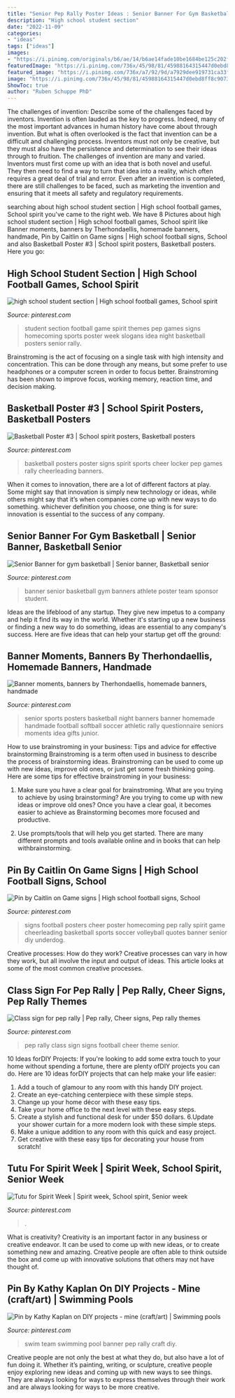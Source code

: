 ```yaml
---
title: "Senior Pep Rally Poster Ideas : Senior Banner For Gym Basketball"
description: "High school student section"
date: "2022-11-09"
categories:
- "ideas"
tags: ["ideas"]
images:
- "https://i.pinimg.com/originals/b6/ae/14/b6ae14fade10be1684be125c202f6dec.jpg"
featuredImage: "https://i.pinimg.com/736x/45/98/81/45988164315447d0ebd8ff8c9073376e.jpg"
featured_image: "https://i.pinimg.com/736x/a7/92/9d/a7929dee919731ca33f8440fe61c4c81--pep-rally-swim-team.jpg"
image: "https://i.pinimg.com/736x/45/98/81/45988164315447d0ebd8ff8c9073376e.jpg"
ShowToc: true
author: "Ruben Schuppe PhD"
---
```



The challenges of invention: Describe some of the challenges faced by inventors.
Invention is often lauded as the key to progress. Indeed, many of the most important advances in human history have come about through invention. But what is often overlooked is the fact that invention can be a difficult and challenging process. Inventors must not only be creative, but they must also have the persistence and determination to see their ideas through to fruition.
The challenges of invention are many and varied. Inventors must first come up with an idea that is both novel and useful. They then need to find a way to turn that idea into a reality, which often requires a great deal of trial and error. Even after an invention is completed, there are still challenges to be faced, such as marketing the invention and ensuring that it meets all safety and regulatory requirements.

	

		
searching about high school student section | High school football games, School spirit you've came to the right web. We have 8 Pictures about high school student section | High school football games, School spirit like Banner moments, banners by Therhondaellis, homemade banners, handmade, Pin by Caitlin on Game signs | High school football signs, School and also Basketball Poster #3 | School spirit posters, Basketball posters. Here you go:
		
    
## High School Student Section | High School Football Games, School Spirit

<img loading=lazy src="https://i.pinimg.com/originals/c4/d0/5a/c4d05a94371e33e3501b84b3575cf640.jpg" onerror="this.onerror=null;this.src='https://tse2.mm.bing.net/th?id=OIP.DYBgMVGt1HPglvTe2jPs_gHaHU&amp;pid=15.1';" alt="high school student section | High school football games, School spirit">

_Source: pinterest.com_

>student section football game spirit themes pep games signs homecoming sports poster week slogans idea night basketball posters senior rally. 

	

Brainstroming is the act of focusing on a single task with high intensity and concentration. This can be done through any means, but some prefer to use headphones or a computer screen in order to focus better. Brainstroming has been shown to improve focus, working memory, reaction time, and decision making.

    
## Basketball Poster #3 | School Spirit Posters, Basketball Posters

<img loading=lazy src="https://i.pinimg.com/originals/02/49/00/024900df4c8028f92ea28fe5a89e9ce4.jpg" onerror="this.onerror=null;this.src='https://tse2.mm.bing.net/th?id=OIP.tHYP7FuRPCklo0baf6AACAAAAA&amp;pid=15.1';" alt="Basketball Poster #3 | School spirit posters, Basketball posters">

_Source: pinterest.com_

>basketball posters poster signs spirit sports cheer locker pep games rally cheerleading banners. 

	

When it comes to innovation, there are a lot of different factors at play. Some might say that innovation is simply new technology or ideas, while others might say that it’s when companies come up with new ways to do something. whichever definition you choose, one thing is for sure: innovation is essential to the success of any company.

    
## Senior Banner For Gym Basketball | Senior Banner, Basketball Senior

<img loading=lazy src="https://i.pinimg.com/736x/45/98/81/45988164315447d0ebd8ff8c9073376e.jpg" onerror="this.onerror=null;this.src='https://tse1.mm.bing.net/th?id=OIP.sUTeooIJsEZafzL6TaIRawHaJ5&amp;pid=15.1';" alt="Senior Banner for gym basketball | Senior banner, Basketball senior">

_Source: pinterest.com_

>banner senior basketball gym banners athlete poster team sponsor student. 

	

Ideas are the lifeblood of any startup. They give new impetus to a company and help it find its way in the world. Whether it's starting up a new business or finding a new way to do something, ideas are essential to any company's success. Here are five ideas that can help your startup get off the ground: 

    
## Banner Moments, Banners By Therhondaellis, Homemade Banners, Handmade

<img loading=lazy src="https://i.pinimg.com/originals/f6/de/d0/f6ded0a46462726353e938046b300146.jpg" onerror="this.onerror=null;this.src='https://tse4.mm.bing.net/th?id=OIP.LAxPFwKPps8ulexCRJFHDQHaJ4&amp;pid=15.1';" alt="Banner moments, banners by Therhondaellis, homemade banners, handmade">

_Source: pinterest.com_

>senior sports posters basketball night banners banner homemade handmade football softball soccer athletic rally questionnaire seniors moments idea gifts junior. 

	

How to use brainstroming in your business: Tips and advice for effective brainstorming
Brainstroming is a term often used in business to describe the process of brainstorming ideas. Brainstroming can be used to come up with new ideas, improve old ones, or just get some fresh thinking going. Here are some tips for effective brainstroming in your business: 
1. Make sure you have a clear goal for brainstroming. What are you trying to achieve by using brainstorming? Are you trying to come up with new ideas or improve old ones? Once you have a clear goal, it becomes easier to achieve as Brainstorming becomes more focused and productive. 

2. Use prompts/tools that will help you get started. There are many different prompts and tools available online and in books that can help withbrainstorming.

    
## Pin By Caitlin On Game Signs | High School Football Signs, School

<img loading=lazy src="https://i.pinimg.com/originals/51/7f/e2/517fe219ab2f3904e5d8ba804cbb3528.jpg" onerror="this.onerror=null;this.src='https://tse4.mm.bing.net/th?id=OIP.oa21fmEmBATuKz2DPqE2SQHaFj&amp;pid=15.1';" alt="Pin by Caitlin on Game signs | High school football signs, School">

_Source: pinterest.com_

>signs football posters cheer poster homecoming pep rally spirit game cheerleading basketball sports soccer volleyball quotes banner senior diy underdog. 

	

Creative processes: How do they work?
Creative processes can vary in how they work, but all involve the input and output of ideas. This article looks at some of the most common creative processes.

    
## Class Sign For Pep Rally | Pep Rally, Cheer Signs, Pep Rally Themes

<img loading=lazy src="https://i.pinimg.com/originals/b6/ae/14/b6ae14fade10be1684be125c202f6dec.jpg" onerror="this.onerror=null;this.src='https://tse4.mm.bing.net/th?id=OIP.C0zUcGRCTPDfCHhzb2YSSAHaNJ&amp;pid=15.1';" alt="Class sign for pep rally | Pep rally, Cheer signs, Pep rally themes">

_Source: pinterest.com_

>pep rally class sign signs football cheer theme senior. 

	

10 Ideas forDIY Projects:
If you're looking to add some extra touch to your home without spending a fortune, there are plenty ofDIY projects you can do. Here are 10 ideas forDIY projects that can help make your life easier:
1. Add a touch of glamour to any room with this handy DIY project.
2. Create an eye-catching centerpiece with these simple steps.
3. Change up your home décor with these easy tips.
4. Take your home office to the next level with these easy steps.
5. Create a stylish and functional desk for under $50 dollars. 
6.Update your shower curtain for a more modern look with these simple steps. 
7. Make a unique addition to any room with this quick and easy project. 
8. Get creative with these easy tips for decorating your house from scratch!

    
## Tutu For Spirit Week | Spirit Week, School Spirit, Senior Week

<img loading=lazy src="https://i.pinimg.com/originals/86/5e/a1/865ea184f97ad77cc9d826e849b7d10b.jpg" onerror="this.onerror=null;this.src='https://tse1.mm.bing.net/th?id=OIP.LucdWaegkCnHDlHEhHNbYgHaHa&amp;pid=15.1';" alt="Tutu for Spirit Week | Spirit week, School spirit, Senior week">

_Source: pinterest.com_

>. 

	

What is creativity?
Creativity is an important factor in any business or creative endeavor. It can be used to come up with new ideas, or to create something new and amazing. Creative people are often able to think outside the box and come up with innovative solutions that others may not have thought of.

    
## Pin By Kathy Kaplan On DIY Projects - Mine (craft/art) | Swimming Pools

<img loading=lazy src="https://i.pinimg.com/736x/a7/92/9d/a7929dee919731ca33f8440fe61c4c81--pep-rally-swim-team.jpg" onerror="this.onerror=null;this.src='https://tse3.mm.bing.net/th?id=OIP.iOj2zotl7K9iV-_2RLsptgHaFj&amp;pid=15.1';" alt="Pin by Kathy Kaplan on DIY projects - mine (craft/art) | Swimming pools">

_Source: pinterest.com_

>swim team swimming pool banner pep rally craft diy. 

	

Creative people are not only the best at what they do, but also have a lot of fun doing it. Whether it’s painting, writing, or sculpture, creative people enjoy exploring new ideas and coming up with new ways to see things. They are always looking for ways to express themselves through their work and are always looking for ways to be more creative.


